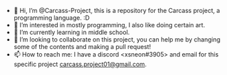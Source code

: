 - 👋 Hi, I’m @Carcass-Project, this is a repository for the Carcass project, a programming language. :D
- 👀 I’m interested in mostly programming, I also like doing certain art.
- 🌱 I’m currently learning in middle school.
- 💞️ I’m looking to collaborate on this project, you can help me by changing some of the contents and making a pull request!
- 📫 How to reach me: I have a discord <xsneon#3905> and email for this specific project <carcass.project01@gmail.com>.

<!---
Carcass-Project/Carcass-Project is a ✨ special ✨ repository because its `README.md` (this file) appears on your GitHub profile.
You can click the Preview link to take a look at your changes.
--->
